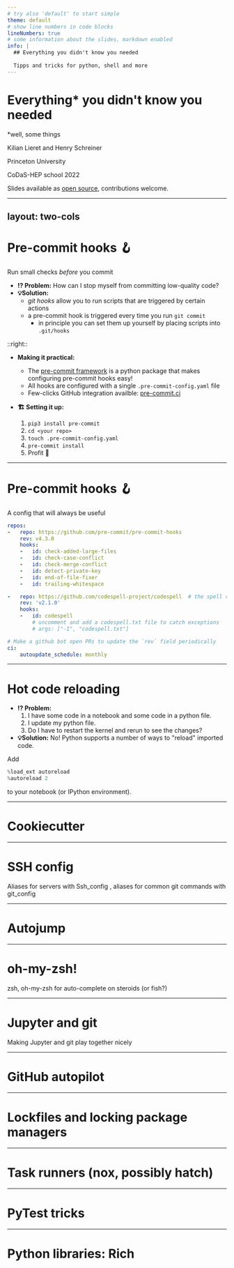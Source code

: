 ```yaml
---
# try also 'default' to start simple
theme: default
# show line numbers in code blocks
lineNumbers: true
# some information about the slides, markdown enabled
info: |
  ## Everything you didn't know you needed
  
  Tipps and tricks for python, shell and more
---
```


# Everything\* you didn't know you needed
\*well, some things

Kilian Lieret and Henry Schreiner

Princeton University

CoDaS-HEP school 2022

Slides available as [<mdi-github/> open source](https://github.com/klieret/everything-you-didnt-now-you-needed), contributions welcome.

---
layout: two-cols
---

# Pre-commit hooks 🪝
Run small checks *before* you commit


* **⁉️ Problem:** How can I stop myself from committing low-quality code?
* **💡Solution:** 
  * *git hooks* allow you to run scripts that are triggered by certain actions
  * a pre-commit hook is triggered every time you run `git commit`
    * in principle you can set them up yourself by placing scripts into `.git/hooks`

::right::

* **Making it practical:**
  * The [pre-commit framework](https://pre-commit.com/) is a python package that makes configuring pre-commit hooks easy!
  * All hooks are configured with a single `.pre-commit-config.yaml` file
  * Few-clicks GitHub integration availble: [pre-commit.ci](https://pre-commit.ci/) 



* **🏗️ Setting it up:**
  1. `pip3 install pre-commit`
  2. `cd <your repo>`
  3. `touch .pre-commit-config.yaml`
  3. `pre-commit install`
  4. Profit 🎉

---

# Pre-commit hooks 🪝
A config that will always be useful

```yaml
repos:
-   repo: https://github.com/pre-commit/pre-commit-hooks
    rev: v4.3.0
    hooks:
    -   id: check-added-large-files
    -   id: check-case-conflict
    -   id: check-merge-conflict
    -   id: detect-private-key
    -   id: end-of-file-fixer
    -   id: trailing-whitespace

-   repo: https://github.com/codespell-project/codespell  # the spell checker with ~0 false positives
    rev: 'v2.1.0'
    hooks:
    -   id: codespell
        # uncomment and add a codespell.txt file to catch exceptions
        # args: ["-I", "codespell.txt"]

# Make a github bot open PRs to update the `rev` field periodically
ci:
    autoupdate_schedule: monthly

```

---

# Hot code reloading

* **⁉️ Problem:** 
  1. I have some code in a notebook and some code in a python file. 
  2. I update my python file. 
  3. Do I have to restart the kernel and rerun to see the changes?
* **💡Solution:** No! Python supports a number of ways to "reload" imported code.

Add

```python
%load_ext autoreload
%autoreload 2
```

to your notebook (or IPython environment).


---

# Cookiecutter

---

# SSH config

Aliases for servers with Ssh_config , aliases for common git commands with git_config

---

# Autojump

---

# oh-my-zsh!

zsh, oh-my-zsh  for auto-complete on steroids (or fish?)

---

# Jupyter and git

Making Jupyter and git play together nicely

---

# GitHub autopilot

---

# Lockfiles and locking package managers

---

# Task runners (nox, possibly hatch)

---

# PyTest tricks

---

# Python libraries: Rich

